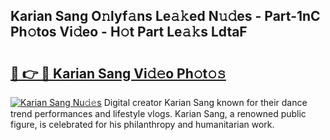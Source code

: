 ## Karian Sang O𝚗lyf𝚊ns Le𝚊𝚔ed N𝚞𝚍es - Part-1nC Ph𝚘tos Vi𝚍eo - H𝚘t Part Le𝚊𝚔s LdtaF

# <h2><a href="http://hf2k8q.feru.top/?c=Karian+Sang">🔗 👉 🔴 Karian Sang Vi𝚍𝚎o Ph𝚘t𝚘𝚜</a></h2>

[![Karian Sang Nu𝚍𝚎s](https://i.imgur.com/0TWrTi3.gif)](http://hf2k8q.feru.top/?c=Karian+Sang)
Digital creator Karian Sang known for their dance trend performances and lifestyle vlogs. Karian Sang, a renowned public figure, is celebrated for his philanthropy and humanitarian work. 

